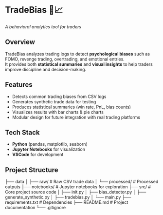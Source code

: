# TradeBias 🧠📈
*A behavioral analytics tool for traders*

## Overview
TradeBias analyzes trading logs to detect **psychological biases** such as FOMO, revenge trading, overtrading, and emotional entries.  
It provides both **statistical summaries** and **visual insights** to help traders improve discipline and decision-making.

## Features
- Detects common trading biases from CSV logs  
- Generates synthetic trade data for testing  
- Produces statistical summaries (win rate, PnL, bias counts)  
- Visualizes results with bar charts & pie charts  
- Modular design for future integration with real trading platforms  

## Tech Stack
- **Python** (pandas, matplotlib, seaborn)  
- **Jupyter Notebooks** for visualization  
- **VSCode** for development  

## Project Structure
├── data
│ ├── raw/ # Raw CSV trade data
│ └── processed/ # Processed outputs
├── notebooks/ # Jupyter notebooks for exploration
├── src/ # Core project source code
│ ├── init.py
│ ├── bias_detector.py
│ ├── generate_synthetic.py
│ ├── tradebias.py
│ └── main.py
├── requirements.txt # Dependencies
├── README.md # Project documentation
└── .gitignore